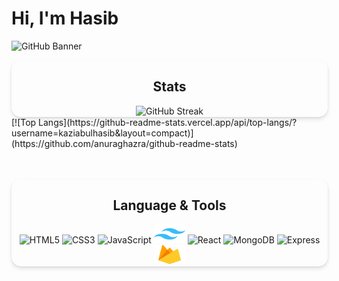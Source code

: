  # Hi, I'm Hasib

![GitHub Banner](https://i.ibb.co/0Y3DfXp/Linkdn-banner.png)

<div align="center" style="width: 100%; max-width: 100%; border: 1px solid transparent; border-radius: 15px; box-shadow: 0 4px 6px rgba(0, 0, 0, 0.1), 0 1px 3px rgba(0, 0, 0, 0.08); backdrop-filter: blur(10px);">
  <h2 style="text-align:center"> Stats </h2>
  <img src="https://github-readme-streak-stats.herokuapp.com/?user=kaziabulhasib" alt="GitHub Streak" style="width: 100%; max-width: 100%; height: 200px;" />
  
</div>
[![Top Langs](https://github-readme-stats.vercel.app/api/top-langs/?username=kaziabulhasib&layout=compact)](https://github.com/anuraghazra/github-readme-stats)


<div align="center" style="width: 100%; max-width: 100%; border: 1px solid transparent; border-radius: 15px; box-shadow: 0 4px 6px rgba(0, 0, 0, 0.1), 0 1px 3px rgba(0, 0, 0, 0.08); backdrop-filter: blur(10px); margin-top: 48px;">
  <h2 style="text-align:center"> Language & Tools </h2>
  <img src="https://cdn.jsdelivr.net/gh/devicons/devicon/icons/html5/html5-original.svg" alt="HTML5" width="50" height="30"/>
  <img src="https://cdn.jsdelivr.net/gh/devicons/devicon/icons/css3/css3-original.svg" alt="CSS3" width="50" height="30"/>
  <img src="https://cdn.jsdelivr.net/gh/devicons/devicon/icons/javascript/javascript-original.svg" alt="JavaScript" width="50" height="30"/>
  <img src="https://github.com/devicons/devicon/blob/v2.16.0/icons/tailwindcss/tailwindcss-original.svg" alt="Tailwind CSS" width="50" height="30"/>
  <img src="https://cdn.jsdelivr.net/gh/devicons/devicon/icons/react/react-original.svg" alt="React" width="50" height="30"/>
  <img src="https://cdn.jsdelivr.net/gh/devicons/devicon/icons/mongodb/mongodb-original.svg" alt="MongoDB" width="50" height="30"/>
  <img src="https://cdn.jsdelivr.net/gh/devicons/devicon/icons/express/express-original.svg" alt="Express" width="50" height="30"/>
  <img src="https://github.com/devicons/devicon/blob/v2.16.0/icons/firebase/firebase-original.svg" alt="Firebase" width="50" height="30"/>
</div>
